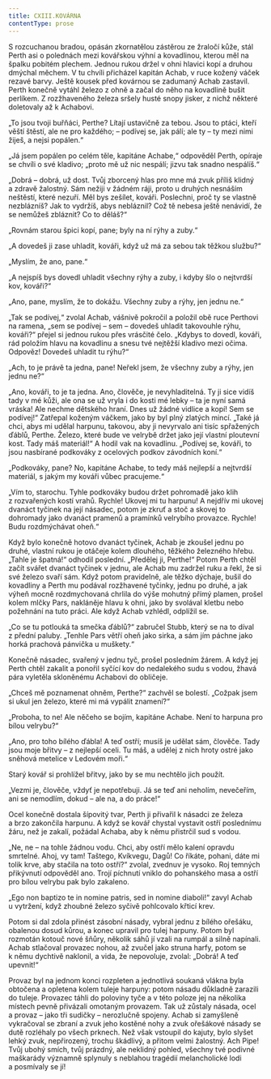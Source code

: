 ```yaml
---
title: CXIII.KOVÁRNA
contentType: prose
---
```


  

S rozcuchanou bradou, opásán zkornatělou zástěrou ze žraločí kůže, stál Perth asi o polednách mezi kovářskou výhní a kovadlinou, kterou měl na špalku pobitém plechem. Jednou rukou držel v ohni hlavici kopí a druhou dmýchal měchem. V tu chvíli přicházel kapitán Achab, v ruce kožený váček rezavé barvy. Ještě kousek před kovárnou se zadumaný Achab zastavil. Perth konečně vytáhl železo z ohně a začal do něho na kovadlině bušit perlíkem. Z rozžhaveného železa sršely husté snopy jisker, z nichž některé doletovaly až k Achabovi.

„To jsou tvoji buřňáci, Perthe? Lítají ustavičně za tebou. Jsou to ptáci, kteří věští štěstí, ale ne pro každého; – podívej se, jak pálí; ale ty – ty mezi nimi žiješ, a nejsi popálen.“

„Já jsem popálen po celém těle, kapitáne Achabe,“ odpověděl Perth, opíraje se chvíli o své kladivo; „proto mě už nic nespálí; jizvu tak snadno nespálíš.“

„Dobrá – dobrá, už dost. Tvůj zborcený hlas pro mne má zvuk příliš klidný a zdravě žalostný. Sám nežiji v žádném ráji, proto u druhých nesnáším neštěstí, které nezuří. Měl bys zešílet, kováři. Poslechni, proč ty se vlastně nezblázníš? Jak to vydržíš, abys nebláznil? Což tě nebesa ještě nenávidí, že se nemůžeš zbláznit? Co to děláš?“

„Rovnám starou špici kopí, pane; byly na ní rýhy a zuby.“

„A dovedeš ji zase uhladit, kováři, když už má za sebou tak těžkou službu?“

„Myslím, že ano, pane.“

„A nejspíš bys dovedl uhladit všechny rýhy a zuby, i kdyby šlo o nejtvrdší kov, kováři?“

„Ano, pane, myslím, že to dokážu. Všechny zuby a rýhy, jen jednu ne.“

„Tak se podívej,“ zvolal Achab, vášnivě pokročil a položil obě ruce Perthovi na ramena, „sem se podívej – sem – dovedeš uhladit takovouhle rýhu, kováři?“ přejel si jednou rukou přes vrásčité čelo. „Kdybys to dovedl, kováři, rád položím hlavu na kovadlinu a snesu tvé nejtěžší kladivo mezi očima. Odpověz! Dovedeš uhladit tu rýhu?“

„Ach, to je právě ta jedna, pane! Neřekl jsem, že všechny zuby a rýhy, jen jednu ne?“

„Ano, kováři, to je ta jedna. Ano, člověče, je nevyhladitelná. Ty ji sice vidíš tady v mé kůži, ale ona se už vryla i do kosti mé lebky – ta je nyní samá vráska! Ale nechme dětského hraní. Dnes už žádné vidlice a kopí! Sem se podívej!“ Zatřepal koženým váčkem, jako by byl plný zlatých mincí. „Také já chci, abys mi udělal harpunu, takovou, aby ji nevyrvalo ani tisíc spřažených ďáblů, Perthe. Železo, které bude ve velrybě držet jako její vlastní ploutevní kost. Tady máš mate­riál!“ A hodil vak na kovadlinu. „Podívej se, kováři, to jsou nasbírané podkováky z ocelových podkov závodních koní.“

„Podkováky, pane? No, kapitáne Achabe, to tedy máš nejlepší a nejtvrdší materiál, s jakým my kováři vůbec pracujeme.“

„Vím to, starochu. Tyhle podkováky budou držet pohromadě jako klih z rozvařených kostí vrahů. Rychle! Ukovej mi tu harpunu! A nejdřív mi ukovej dvanáct tyčinek na její násadec, potom je zkruť a stoč a skovej to dohromady jako dvanáct pramenů a pramínků velrybího provazce. Rychle! Budu rozdmýchávat oheň.“

Když bylo konečně hotovo dvanáct tyčinek, Achab je zkoušel jednu po druhé, vlastní rukou je otáčeje kolem dlouhého, těžkého železného hřebu. „Tahle je špatná!“ odhodil poslední. „Předělej ji, Perthe!“ Potom Perth chtěl začít svářet dvanáct tyčinek v jednu, ale Achab mu zadržel ruku a řekl, že si své železo svaří sám. Když potom pravidelně, ale těžko dýchaje, bušil do kovadliny a Perth mu podával rozžhavené tyčinky, jednu po druhé, a jak výheň mocně rozdmychovaná chrlila do výše mohutný přímý plamen, prošel kolem mlčky Pars, nakláněje hlavu k ohni, jako by svolával kletbu nebo požehnání na tuto práci. Ale když Achab vzhlédl, odplížil se.

„Co se tu potlouká ta smečka ďáblů?“ zabručel Stubb, který se na to díval z přední paluby. „Tenhle Pars větří oheň jako sirka, a sám jím páchne jako horká prachová pánvička u muškety.“

Konečně násadec, svařený v jednu tyč, prošel posledním žárem. A když jej Perth chtěl zakalit a ponořil syčící kov do nedalekého sudu s vodou, žhavá pára vyletěla skloněnému Achabovi do obličeje.

„Chceš mě poznamenat ohněm, Perthe?“ zachvěl se bolestí. „Cožpak jsem si ukul jen železo, které mi má vypálit znamení?“

„Proboha, to ne! Ale něčeho se bojím, kapitáne Achabe. Není to harpuna pro bílou velrybu?“

„Ano, pro toho bílého ďábla! A teď ostří; musíš je udělat sám, člověče. Tady jsou moje břitvy – z nejlepší oceli. Tu máš, a udělej z nich hroty ostré jako sněhová metelice v Ledovém moři.“

Starý kovář si prohlížel břitvy, jako by se mu nechtělo jich použít.

„Vezmi je, člověče, vždyť je nepotřebuji. Já se teď ani neholím, nevečeřím, ani se nemodlím, dokud – ale na, a do práce!“

Ocel konečně dostala šípovitý tvar, Perth ji přivařil k násadci ze železa a brzo zakončila harpunu. A když se kovář chystal vystavit ostří poslednímu žáru, než je zakalí, požádal Achaba, aby k němu přistrčil sud s vodou.

„Ne, ne – na tohle žádnou vodu. Chci, aby ostří mělo kalení opravdu smrtelné. Ahoj, vy tam! Taštego, Kvíkvegu, Dagů! Co říkáte, pohani, dáte mi tolik krve, aby stačila na toto ostří?“ zvolal, zvednuv je vysoko. Roj temných přikývnutí odpověděl ano. Trojí píchnutí vniklo do pohanského masa a ostří pro bílou velrybu pak bylo zakaleno.

„Ego non baptizo te in nomine patris, sed in nomine diaboli!“ zavyl Achab u vytržení, když zhoubné železo syčivě pohlcovalo křticí krev.

Potom si dal zdola přinést zásobní násady, vybral jednu z bílého ořešáku, obalenou dosud kůrou, a konec upravil pro tulej harpuny. Potom byl rozmotán kotouč nové šňůry, několik sáhů jí vzali na rumpál a silně napínali. Achab stlačoval provazec nohou, až zvučel jako struna harfy, potom se k němu dychtivě naklonil, a vida, že nepovoluje, zvolal: „Dobrá! A teď upevnit!“

Provaz byl na jednom konci rozpleten a jednotlivá soukaná vlákna byla obtočena a opletena kolem tuleje harpuny: potom násadu důkladně zarazili do tuleje. Provazec táhli do poloviny tyče a v této poloze jej na několika místech pevně přivázali omotaným provazem. Tak už zůstaly násada, ocel a provaz – jako tři sudičky – nerozlučně spojeny. Achab si zamyšleně vykračoval se zbraní a zvuk jeho kostěné nohy a zvuk ořešákové násady se dutě rozléhaly po všech prknech. Než však vstoupil do kajuty, bylo slyšet lehký zvuk, nepřirozený, trochu škádlivý, a přitom velmi žalostný. Ach Pipe! Tvůj ubohý smích, tvůj prázdný, ale neklidný pohled, všechny tvé podivné maškarády významně splynuly s neblahou tragédií melancholické lodi a posmívaly se jí!
